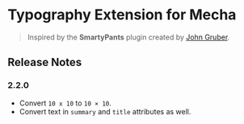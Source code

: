 Typography Extension for Mecha
==============================

> Inspired by the **SmartyPants** plugin created by [John Gruber](http://daringfireball.net/projects/smartypants "John Gruber’s Website").

Release Notes
-------------

### 2.2.0

 - Convert `10 x 10` to `10 × 10`.
 - Convert text in `summary` and `title` attributes as well.

